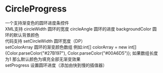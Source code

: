 # CircleProgress
一个支持渐变色的圆环进度条控件</br>
XML支持 circleWidth 圆环的宽度 circleAngle 圆环的进度 backgroundColor 圆环的默认背景颜色</br>
代码支持 setCircleWidth 圆环宽度（DP） </br>
        setColorArray 圆环的渐变颜色数组 
        例如:int[] colorArray = new int[]{Color.parseColor("#27B197"), Color.parseColor("#00A6D5")};
        如果数组长度为1 那么默认颜色为填充全部无渐变效果</br>
        setProgress 设置圆环进度（添加由快到慢的插值器）</br>

